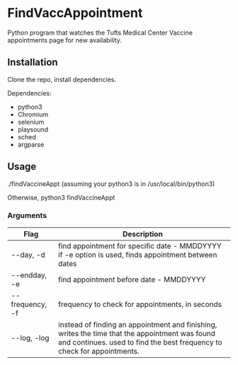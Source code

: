 # FindVaccAppointment
    
Python program that watches the Tufts Medical Center Vaccine appointments page for new availability. 

## Installation
Clone the repo, install dependencies.

Dependencies:
- python3
- Chromium
- selenium
- playsound
- sched
- argparse

## Usage
./findVaccineAppt (assuming your python3 is in /usr/local/bin/python3)

Otherwise, python3 findVaccineAppt

### Arguments
| Flag | Description |
| ---- | ----------- |
| --day, -d | find appointment for specific date - MMDDYYYY <br> if -e option is used, finds appointment between dates |
| --endday, -e | find appointment before date - MMDDYYYY |
| --frequency, -f | frequency to check for appointments, in seconds |
| --log, -log | instead of finding an appointment and finishing, writes the time that the appointment was found and continues. used to find the best frequency to check for appointments. |
